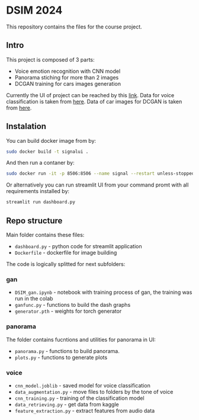 # DSIM 2024


This repository contains the files for the course project.

## Intro

This project is composed of 3 parts:
* Voice emotion recognition with CNN model
* Panorama stiching for more than 2 images
* DCGAN training for cars images generation

Currently the UI of project can be reached by this [link](https://signal.trplai.com/).
Data for voice classification is taken from [here](https://www.kaggle.com/datasets/uwrfkaggler/ravdess-emotional-speech-audio).
Data of car images for DCGAN is taken from [here](https://www.kaggle.com/datasets/jessicali9530/stanford-cars-dataset).

## Instalation
You can build docker image from by:

```bash
sudo docker build -t signalui .
```

And then run a contaner by:

```bash
sudo docker run -it -p 8506:8506 --name signal --restart unless-stopped -d  signalui
```

Or alternatively you can run streamlit UI from your command promt with all requirements installed by:

```bash
streamlit run dashboard.py
```

## Repo structure
Main folder contains these files:
* `dashboard.py` - python code for streamlit application
* `Dockerfile` - dockerfile for image building

The code is logically splitted for next subfolders:
### gan  ###

* `DSIM_gan.ipynb` - notebook with training process of gan, the training was run in the colab
* `ganfunc.py` - functions to build the dash graphs
* `generator.pth` - weights for torch generator

### panorama  ###

The folder contains fucntions and utilities for panorama in UI:

* `panorama.py` - functions to build panorama.
* `plots.py` - functions to generate plots

### voice  ###
* `cnn_model.joblib` - saved model for voice classification
* `data_augmentation.py` - move files to folders by the tone of voice
* `cnn_training.py` - training of the classification model
* `data_retrieving.py` - get data from kaggle
* `feature_extraction.py` - extract features from audio data




